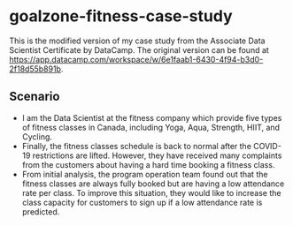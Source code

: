 # goalzone-fitness-case-study
This is the modified version of my case study from the Associate Data Scientist Certificate by DataCamp. The original version can be found at https://app.datacamp.com/workspace/w/6e1faab1-6430-4f94-b3d0-2f18d55b891b.
## Scenario
- I am the Data Scientist at the fitness company which provide five types of fitness classes in Canada, including Yoga, Aqua, Strength, HIIT, and Cycling.
- Finally, the fitness classes schedule is back to normal after the COVID-19 restrictions are lifted. However, they have received many complaints from the customers about having a hard time booking a fitness class.
- From initial analysis, the program operation team found out that the fitness classes are always fully booked but are having a low attendance rate per class. To improve this situation, they would like to increase the class capacity for customers to sign up if a low attendance rate is predicted.
